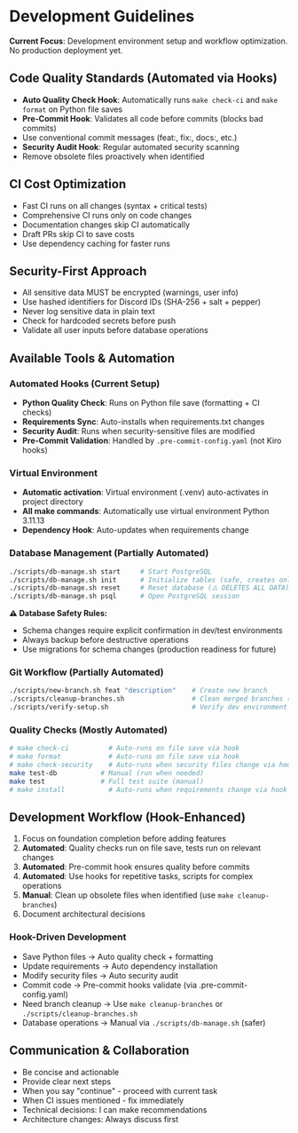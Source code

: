 # Development Guidelines

**Current Focus**: Development environment setup and workflow optimization. No production deployment yet.

## Code Quality Standards (Automated via Hooks)
- **Auto Quality Check Hook**: Automatically runs `make check-ci` and `make format` on Python file saves
- **Pre-Commit Hook**: Validates all code before commits (blocks bad commits)
- Use conventional commit messages (feat:, fix:, docs:, etc.)
- **Security Audit Hook**: Regular automated security scanning
- Remove obsolete files proactively when identified

## CI Cost Optimization
- Fast CI runs on all changes (syntax + critical tests)
- Comprehensive CI runs only on code changes
- Documentation changes skip CI automatically
- Draft PRs skip CI to save costs
- Use dependency caching for faster runs

## Security-First Approach
- All sensitive data MUST be encrypted (warnings, user info)
- Use hashed identifiers for Discord IDs (SHA-256 + salt + pepper)
- Never log sensitive data in plain text
- Check for hardcoded secrets before push
- Validate all user inputs before database operations

## Available Tools & Automation

### Automated Hooks (Current Setup)
- **Python Quality Check**: Runs on Python file save (formatting + CI checks)
- **Requirements Sync**: Auto-installs when requirements.txt changes
- **Security Audit**: Runs when security-sensitive files are modified
- **Pre-Commit Validation**: Handled by `.pre-commit-config.yaml` (not Kiro hooks)

### Virtual Environment
- **Automatic activation**: Virtual environment (.venv) auto-activates in project directory
- **All make commands**: Automatically use virtual environment Python 3.11.13
- **Dependency Hook**: Auto-updates when requirements change

### Database Management (Partially Automated)
```bash
./scripts/db-manage.sh start     # Start PostgreSQL
./scripts/db-manage.sh init      # Initialize tables (safe, creates only)
./scripts/db-manage.sh reset     # Reset database (⚠️ DELETES ALL DATA)
./scripts/db-manage.sh psql      # Open PostgreSQL session
```

**⚠️ Database Safety Rules:**
- Schema changes require explicit confirmation in dev/test environments
- Always backup before destructive operations
- Use migrations for schema changes (production readiness for future)

### Git Workflow (Partially Automated)
```bash
./scripts/new-branch.sh feat "description"    # Create new branch
./scripts/cleanup-branches.sh                 # Clean merged branches (manual)
./scripts/verify-setup.sh                     # Verify dev environment
```

### Quality Checks (Mostly Automated)
```bash
# make check-ci          # Auto-runs on file save via hook
# make format            # Auto-runs on file save via hook
# make check-security    # Auto-runs when security files change via hook
make test-db           # Manual (run when needed)
make test              # Full test suite (manual)
# make install           # Auto-runs when requirements change via hook
```

## Development Workflow (Hook-Enhanced)
1. Focus on foundation completion before adding features
2. **Automated**: Quality checks run on file save, tests run on relevant changes
3. **Automated**: Pre-commit hook ensures quality before commits
4. **Automated**: Use hooks for repetitive tasks, scripts for complex operations
5. **Manual**: Clean up obsolete files when identified (use `make cleanup-branches`)
6. Document architectural decisions

### Hook-Driven Development
- Save Python files → Auto quality check + formatting
- Update requirements → Auto dependency installation
- Modify security files → Auto security audit
- Commit code → Pre-commit hooks validate (via .pre-commit-config.yaml)
- Need branch cleanup → Use `make cleanup-branches` or `./scripts/cleanup-branches.sh`
- Database operations → Manual via `./scripts/db-manage.sh` (safer)

## Communication & Collaboration
- Be concise and actionable
- Provide clear next steps
- When you say "continue" - proceed with current task
- When CI issues mentioned - fix immediately
- Technical decisions: I can make recommendations
- Architecture changes: Always discuss first
